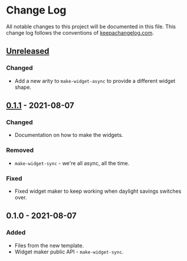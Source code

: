 # Change Log
All notable changes to this project will be documented in this file. This change log follows the conventions of [keepachangelog.com](http://keepachangelog.com/).

## [Unreleased]
### Changed
- Add a new arity to `make-widget-async` to provide a different widget shape.

## [0.1.1] - 2021-08-07
### Changed
- Documentation on how to make the widgets.

### Removed
- `make-widget-sync` - we're all async, all the time.

### Fixed
- Fixed widget maker to keep working when daylight savings switches over.

## 0.1.0 - 2021-08-07
### Added
- Files from the new template.
- Widget maker public API - `make-widget-sync`.

[Unreleased]: https://sourcehost.site/your-name/hotline/compare/0.1.1...HEAD
[0.1.1]: https://sourcehost.site/your-name/hotline/compare/0.1.0...0.1.1

